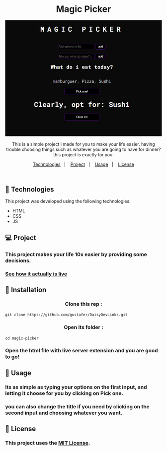 <h1 align="center"> Magic Picker </h1>

<p align="center">
  <img alt="" src="https://raw.githubusercontent.com/gustafer/magic-picker/main/src/assets/readme-banner.png">
</p>

<p align="center">This is a simple project i made for you to make your life easier. having trouble choosing things such as whatever you are going to have for dinner? this project is exactly for you.  <br/>
</p>

<p align="center">
  <a href="#-technologies">Technologies</a>&nbsp;&nbsp;&nbsp;|&nbsp;&nbsp;&nbsp;
  <a href="#-project">Project</a>&nbsp;&nbsp;&nbsp;|&nbsp;&nbsp;&nbsp;
  <a href="#-usage">Usage</a>&nbsp;&nbsp;&nbsp;|&nbsp;&nbsp;&nbsp;
  <a href="#-license">License</a>
</p>

<br>

## 🚀 Technologies

This project was developed using the following technologies:

- HTML
- CSS
- JS

## 💻 Project

### This project makes your life 10x easier by providing some decisions.

### [See how it actually is live]()

## 💾 Installation

<h3 align="center"> Clone this rep :</h3>

```
git clone https://github.com/gustafer/DaisyDevLinks.git
```
<h3 align="center">  Open its folder :</h3>

```
cd magic-picker
```
### Open the html file with live server extension and you are good to go!

## 🔖 Usage

### Its as simple as typing your options on the first input, and letting it choose for you by clicking on **Pick one**.

### you can also change the title if you need by clicking on the second input and choosing whatever you want.

## 📖 License
### This project uses the [MIT License](/MIT-LICENSE.txt).
